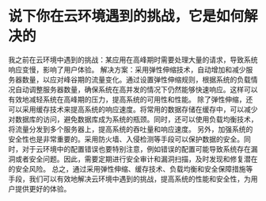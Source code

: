 # 说下你在云环境遇到的挑战，它是如何解决的
我之前在云环境中遇到的挑战：某应用在高峰期时需要处理大量的请求，导致系统响应变慢，影响了用户体验。
解决方案：采用弹性伸缩技术，自动增加和减少服务器数量，以应对峰谷期的流量变化。通过设置弹性伸缩规则，根据系统的负载情况自动调整服务器数量，确保系统在高并发的情况下仍然能够快速响应。这样可以有效地减轻系统在高峰期的压力，提高系统的可用性和性能。
除了弹性伸缩，还可以采用缓存技术来提高系统的响应速度。将常用的数据存储在缓存中，可以减少对数据库的访问，避免数据库成为系统的瓶颈。同时，还可以使用负载均衡技术，将流量分发到多个服务器上，提高系统的吞吐量和响应速度。
另外，加强系统的安全性也是非常重要的。采用防火墙、入侵检测等手段可以保护数据的安全。同时，对于云环境中的配置错误也要特别注意，例如错误的配置可能导致系统存在漏洞或者安全问题。因此，需要定期进行安全审计和漏洞扫描，及时发现和修复潜在的安全风险。
总之，通过采用弹性伸缩、缓存技术、负载均衡和安全保障措施等手段，我们可以有效地解决云环境中遇到的挑战，提高系统的性能和安全性，为用户提供更好的体验。

